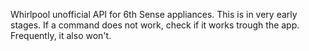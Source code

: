 Whirlpool unofficial API for 6th Sense appliances.
This is in very early stages. If a command does not work, check if it works trough the app. Frequently, it also won't. 
